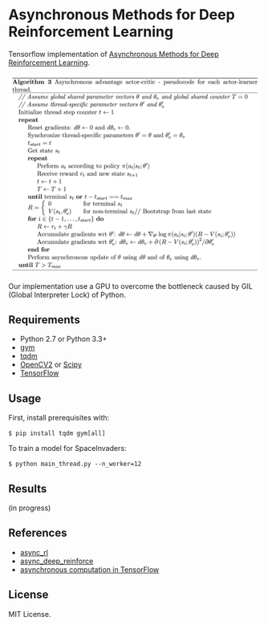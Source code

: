 # Asynchronous Methods for Deep Reinforcement Learning

Tensorflow implementation of [Asynchronous Methods for Deep Reinforcement Learning](http://arxiv.org/abs/1602.01783).

![model](assets/a3c.png)

Our implementation use a GPU to overcome the bottleneck caused by GIL (Global Interpreter Lock) of Python.


## Requirements

- Python 2.7 or Python 3.3+
- [gym](https://github.com/openai/gym)
- [tqdm](https://github.com/tqdm/tqdm)
- [OpenCV2](http://opencv.org/) or [Scipy](https://www.scipy.org/)
- [TensorFlow](https://www.tensorflow.org/)


## Usage

First, install prerequisites with:

    $ pip install tqdm gym[all]

To train a model for SpaceInvaders:

    $ python main_thread.py --n_worker=12


## Results

(in progress)


## References

- [async_rl](https://github.com/muupan/async-rl)
- [async_deep_reinforce](https://github.com/miyosuda/async_deep_reinforce)
- [asynchronous computation in TensorFlow](http://stackoverflow.com/questions/34419645/asynchronous-computation-in-tensorflow)


## License

MIT License.
